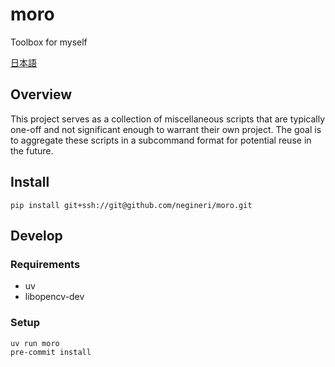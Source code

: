 # moro

Toolbox for myself

[日本語](README-ja.md)

## Overview

This project serves as a collection of miscellaneous scripts that are typically one-off and not significant enough to warrant their own project. The goal is to aggregate these scripts in a subcommand format for potential reuse in the future.

## Install

```text
pip install git+ssh://git@github.com/negineri/moro.git
```

## Develop

### Requirements

- uv
- libopencv-dev

### Setup

```text
uv run moro
pre-commit install
```
